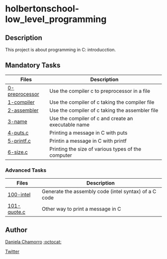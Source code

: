 # holbertonschool-low_level_programming

## Description
This project is about programming in C: introducction.

## Mandatory Tasks

| Files | Description |
| ----- | ----------- |
| [0-preprocessor](https://github.com/dalexach/holbertonschool-low_level_programming/blob/master/0x00-hello_world/0-preprocessor) | Use the compiler c to preprocessor in a file |
| [1-compiler](https://github.com/dalexach/holbertonschool-low_level_programming/blob/master/0x00-hello_world/1-compiler) | Use the compiler of c taking the compiler file |
| [2-assembler](https://github.com/dalexach/holbertonschool-low_level_programming/blob/master/0x00-hello_world/2-assembler) | Use the compiler of c taking the assembler file |
| [3-name](https://github.com/dalexach/holbertonschool-low_level_programming/blob/master/0x00-hello_world/3-name) | Use the compiler of c and create an executable name |
| [4-puts.c](https://github.com/dalexach/holbertonschool-low_level_programming/blob/master/0x00-hello_world/4-puts.c) | Printing a message in C with puts|
| [5-printf.c](https://github.com/dalexach/holbertonschool-low_level_programming/blob/master/0x00-hello_world/5-printf.c) | Printin a message in C with printf|
| [6-size.c](https://github.com/dalexach/holbertonschool-low_level_programming/blob/master/0x00-hello_world/6-size.c) | Printing the size of various types of the computer |

### Advanced Tasks

| Files | Description |
| ----- | ----------- |
| [100-intel](https://github.com/dalexach/holbertonschool-low_level_programming/blob/master/0x00-hello_world/100-intel) | Generate the assembly code (intel syntax) of a C code |
| [101-quote.c](https://github.com/dalexach/holbertonschool-low_level_programming/blob/master/0x00-hello_world/101-quote.c) | Other way to print a message in C |

## Author

[Daniela Chamorro](https://www.linkedin.com/in/daniela-alexandra-chamorro-guerrero-666805a1/) [:octocat:](https://github.com/dalexach)

[Twitter](https://twitter.com/dalexach)